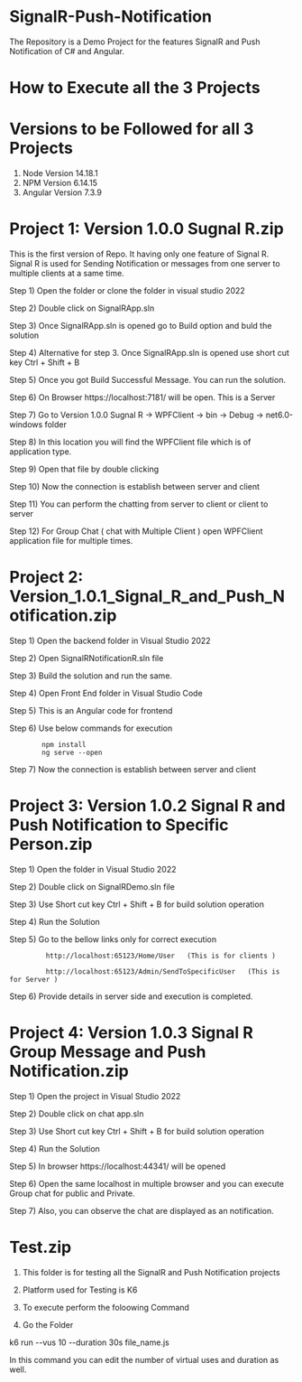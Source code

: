 # SignalR-Push-Notification

The Repository is a Demo Project for the features SignalR and Push Notification of C# and Angular. 

# How to Execute all the 3 Projects 

# Versions to be Followed for all 3 Projects 

1) Node Version 14.18.1
2) NPM Version 6.14.15
3) Angular Version 7.3.9

# Project 1: Version 1.0.0 Sugnal R.zip

This is the first version of Repo. It having only one feature of Signal R. 
Signal R is used for Sending Notification or messages from one server to multiple clients at a same time. 

Step 1) Open the folder or clone the folder in visual studio 2022 

Step 2) Double click on SignalRApp.sln 

Step 3) Once SignalRApp.sln is opened go to Build option and buld the solution 

Step 4) Alternative for step 3. Once SignalRApp.sln is opened use short cut key Ctrl + Shift + B

Step 5) Once you got Build Successful Message. You can run the solution. 

Step 6) On Browser https://localhost:7181/ will be open. This is a Server 

Step 7) Go to Version 1.0.0 Sugnal R -> WPFClient -> bin -> Debug -> net6.0-windows folder 

Step 8) In this location you will find the WPFClient file which is of application type. 

Step 9) Open that file by double clicking 

Step 10) Now the connection is establish between server and client 

Step 11) You can perform the chatting from server to client or client to server 

Step 12) For Group Chat ( chat with Multiple Client ) open WPFClient application file for multiple times. 


# Project 2: Version_1.0.1_Signal_R_and_Push_Notification.zip

Step 1) Open the backend folder in Visual Studio 2022

Step 2) Open SignalRNotificationR.sln file 

Step 3) Build the solution and run the same. 

Step 4) Open Front End folder in Visual Studio Code 

Step 5) This is an Angular code for frontend 

Step 6) Use below commands for execution 

            npm install 
            ng serve --open 
            
Step 7) Now the connection is establish between server and client 


# Project 3: Version 1.0.2 Signal R and Push Notification to Specific Person.zip 

Step 1) Open the folder in Visual Studio 2022 

Step 2) Double click on SignalRDemo.sln file 

Step 3) Use Short cut key Ctrl + Shift + B for build solution operation 

Step 4) Run the Solution 

Step 5) Go to the bellow links only for correct execution 

             http://localhost:65123/Home/User   (This is for clients )

             http://localhost:65123/Admin/SendToSpecificUser   (This is for Server )

Step 6) Provide details in server side and execution is completed. 

# Project 4: Version 1.0.3 Signal R Group Message and Push Notification.zip 

Step 1) Open the project in Visual Studio 2022 

Step 2) Double click on  chat app.sln

Step 3) Use Short cut key Ctrl + Shift + B for build solution operation 

Step 4) Run the Solution 

Step 5) In browser https://localhost:44341/ will be opened 

Step 6) Open the same localhost in multiple browser and you can execute Group chat for public and Private. 

Step 7) Also, you can observe the chat are displayed as an notification. 

# Test.zip 

1) This folder is for testing all the SignalR and Push Notification projects 

2) Platform used for Testing is K6 

3) To execute perform the foloowing Command 

4) Go the Folder 

k6 run --vus 10 --duration 30s file_name.js 

In this command you can edit the number of virtual uses and duration as well. 
